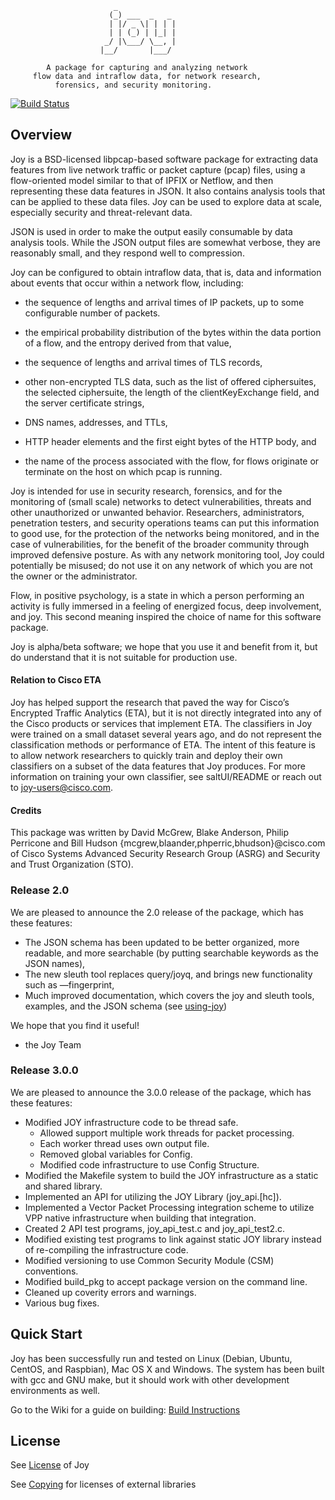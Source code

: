                            _              
                          (_) ___  _   _
                          | |/ _ \| | | |
                          | | (_) | |_| |
                         _/ |\___/ \__, |
                        |__/       |___/

            A package for capturing and analyzing network
         flow data and intraflow data, for network research,
              forensics, and security monitoring.
[![Build Status](https://travis-ci.org/cisco/joy.svg?branch=master)](https://travis-ci.org/cisco/joy)

## Overview

Joy is a BSD-licensed libpcap-based software package for extracting
data features from live network traffic or packet capture (pcap)
files, using a flow-oriented model similar to that of IPFIX or
Netflow, and then representing these data features in JSON.  It
also contains analysis tools that can be applied to these data
files.  Joy can be used to explore data at scale, especially
security and threat-relevant data.

JSON is used in order to make the output easily consumable by data
analysis tools.  While the JSON output files are somewhat verbose,
they are reasonably small, and they respond well to compression.

Joy can be configured to obtain intraflow data, that is, data and
information about events that occur within a network flow,
including:

  * the sequence of lengths and arrival times of IP packets,
    up to some configurable number of packets.

  * the empirical probability distribution of the bytes within the
    data portion of a flow, and the entropy derived from that value,

  * the sequence of lengths and arrival times of TLS records,

  * other non-encrypted TLS data, such as the list of offered
    ciphersuites, the selected ciphersuite, the length of the
    clientKeyExchange field, and the server certificate strings,

  * DNS names, addresses, and TTLs,

  * HTTP header elements and the first eight bytes of the HTTP
    body, and

  * the name of the process associated with the flow, for flows
    originate or terminate on the host on which pcap is running.

Joy is intended for use in security research, forensics, and for
the monitoring of (small scale) networks to detect vulnerabilities,
threats and other unauthorized or unwanted behavior.  Researchers,
administrators, penetration testers, and security operations teams
can put this information to good use, for the protection of the
networks being monitored, and in the case of vulnerabilities, for
the benefit of the broader community through improved defensive
posture.  As with any network monitoring tool, Joy could
potentially be misused; do not use it on any network of which you
are not the owner or the administrator.  

Flow, in positive psychology, is a state in which a person
performing an activity is fully immersed in a feeling of energized
focus, deep involvement, and joy.  This second meaning inspired
the choice of name for this software package.

Joy is alpha/beta software; we hope that you use it and benefit
from it, but do understand that it is not suitable for production
use.

#### Relation to Cisco ETA

Joy has helped support the research that paved the way for Cisco’s Encrypted
Traffic Analytics (ETA), but it is not directly integrated into any of the
Cisco products or services that implement ETA. The classifiers in Joy were
trained on a small dataset several years ago, and do not represent the
classification methods or performance of ETA. The intent of this feature is
to allow network researchers to quickly train and deploy their own classifiers
on a subset of the data features that Joy produces. For more information on
training your own classifier, see saltUI/README or reach out to joy-users@cisco.com.

#### Credits

This package was written by David McGrew, Blake Anderson, Philip Perricone
and Bill Hudson {mcgrew,blaander,phperric,bhudson}@cisco.com of Cisco Systems
Advanced Security Research Group (ASRG) and Security and Trust Organization (STO).

### Release 2.0

We are pleased to announce the 2.0 release of the package, which has these features:
* The JSON schema has been updated to be better organized, more readable, and more searchable (by putting searchable keywords as the JSON names),
* The new sleuth tool replaces query/joyq, and brings new functionality such as —fingerprint, 
* Much improved documentation, which covers the joy and sleuth tools, examples, and the JSON schema
(see [using-joy](https://github.com/cisco/joy/blob/master/doc/using-joy-05.pdf))

We hope that you find it useful!
- the Joy Team

### Release 3.0.0
We are pleased to announce the 3.0.0 release of the package, which has these features:
* Modified JOY infrastructure code to be thread safe.
  * Allowed support multiple work threads for packet processing.
  * Each worker thread uses own output file.
  * Removed global variables for Config.
  * Modified code infrastructure to use Config Structure.
* Modified the Makefile system to build the JOY infrastructure as a static and shared library.
* Implemented an API for utilizing the JOY Library (joy_api.[hc]).
* Implemented a Vector Packet Processing integration scheme to utilize VPP native infrastructure when building that integration.
* Created 2 API test programs, joy_api_test.c and joy_api_test2.c.
* Modified existing test programs to link against static JOY library instead of re-compiling the infrastructure code.
* Modified versioning to use Common Security Module (CSM) conventions.
* Modified build_pkg to accept package version on the command line.
* Cleaned up coverity errors and warnings.
* Various bug fixes.

## Quick Start

Joy has been successfully run and tested on Linux (Debian, Ubuntu,
CentOS, and Raspbian), Mac OS X and Windows. The system has been built with
gcc and GNU make, but it should work with other development
environments as well.

Go to the Wiki for a guide on building:
[Build Instructions](https://github.com/cisco/joy/wiki/Building)

## License
See [License](https://github.com/cisco/joy/blob/master/LICENSE) of Joy

See [Copying](https://github.com/cisco/joy/blob/master/COPYING) for licenses of external libraries
